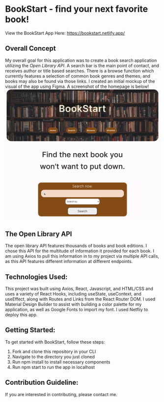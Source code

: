 # BookStart - find your next favorite book!
View the BookStart App Here: https://bookstart.netlify.app/ 
## Overall Concept
My overall goal for this application was to create a book search application utilizing the *Open Library API*. A search bar is the main point of contact, and receives author or title based searches. There is a browse function which currently features a selection of common book genres and themes, and books may also be found via those links. 
I created an initial mockup of the visual of the app using Figma. 
A screenshot of the homepage is below!
![Getting Started](/bookstart-app/src/components/images/Screen%20Shot%202023-03-03%20at%206.40.44%20AM.png)

## The Open Library API
The open library API features thousands of books and book editions. I chose this API for the multitude of information it provided for each book. I am using Axios to pull this information in to my project via multiple API calls, as this API features different information at different endpoints.  

## Technologies Used:
This project was built using Axios, React, Javascript, and HTML/CSS and uses a variety of React Hooks, including useState, useContext, and useEffect, along with Routes and Links from the React Router DOM. I used Material Design Builder to assist with building a color palette for my application, as well as Google Fonts to import my font. I used Netfliy to deploy this app.

## Getting Started:
To get started with BookStart, follow these steps:
1. Fork and clone this repository in your CLI
2. Navigate to the directory you just cloned
3. Run npm install to install necessary components
4. Run npm start to run the app in localhost

## Contribution Guideline:
If you are interested in contributing, please contact me.